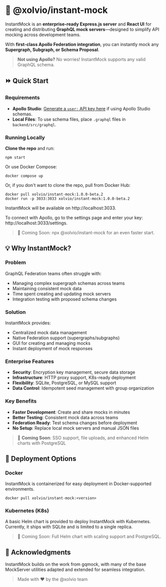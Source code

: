# 🚀 @xolvio/instant-mock

InstantMock is an **enterprise-ready Express.js server** and **React UI** for creating and distributing **GraphQL mock servers**—designed to simplify API mocking across development teams.

With **first-class Apollo Federation integration**, you can instantly mock any **Supergraph, Subgraph, or Schema Proposal**.

> **Not using Apollo?** No worries! InstantMock supports any valid GraphQL schema.

## ⏩ Quick Start

### Requirements

- **Apollo Studio**: [Generate a `user:` API key here](https://studio.apollographql.com/user-settings/api-keys) if using Apollo Studio schemas.
- **Local Files**: To use schema files, place `.graphql` files in `backend/src/graphql`.

### Running Locally

**Clone the repo** and run:

```shell
npm start
```

Or use Docker Compose:

```shell
docker compose up
```

Or, if you don't want to clone the repo, pull from Docker Hub:

```shell
docker pull xolvio/instant-mock:1.0.0-beta.2
docker run -p 3033:3033 xolvio/instant-mock:1.0.0-beta.2
```

InstantMock will be available on http://localhost:3033.

To connect with Apollo, go to the settings page and enter your key: http://localhost:3033/settings.

> 🔮 Coming Soon: npx @xolvio/instant-mock for an even faster start.

## 💡 Why InstantMock?

### Problem
GraphQL Federation teams often struggle with:
- Managing complex supergraph schemas across teams
- Maintaining consistent mock data
- Time spent creating and updating mock servers
- Integration testing with proposed schema changes

### Solution
InstantMock provides:
- Centralized mock data management
- Native Federation support (supergraphs/subgraphs)
- GUI for creating and managing mocks
- Instant deployment of mock responses

### Enterprise Features
- **Security**: Encryption key management, secure data storage
- **Infrastructure**: HTTP proxy support, K8s-ready deployment
- **Flexibility**: SQLite, PostgreSQL, or MySQL support
- **Data Control**: Idempotent seed management with group organization

### Key Benefits
- **Faster Development**: Create and share mocks in minutes
- **Better Testing**: Consistent mock data across teams
- **Federation Ready**: Test schema changes before deployment
- **No Setup**: Replace local mock servers and manual JSON files

> 🔮 **Coming Soon**: SSO support, file uploads, and enhanced Helm charts with PostgreSQL

## 🚢 Deployment Options

### Docker

InstantMock is containerized for easy deployment in Docker-supported environments.

```shell
docker pull xolvio/instant-mock:<version>
```

### Kubernetes (K8s)

A basic Helm chart is provided to deploy InstantMock with Kubernetes. Currently, it ships with SQLite and is limited to a single replica.

> 🔮 Coming Soon: Full Helm chart with scaling support and PostgreSQL.

## 🙏 Acknowledgments

InstantMock builds on the work from gqmock, with many of the base MockServer utilities adapted and extended for seamless integration.

> Made with ❤️ by the @xolvio team
